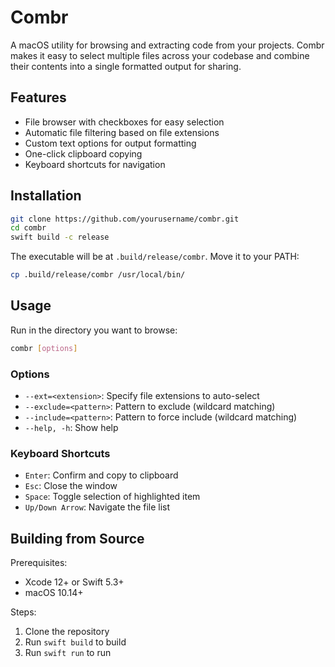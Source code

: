 # Combr

A macOS utility for browsing and extracting code from your projects. Combr makes it easy to select multiple files across your codebase and combine their contents into a single formatted output for sharing.

## Features

- File browser with checkboxes for easy selection
- Automatic file filtering based on file extensions
- Custom text options for output formatting
- One-click clipboard copying
- Keyboard shortcuts for navigation

## Installation

```bash
git clone https://github.com/yourusername/combr.git
cd combr
swift build -c release
```

The executable will be at `.build/release/combr`. Move it to your PATH:

```bash
cp .build/release/combr /usr/local/bin/
```

## Usage

Run in the directory you want to browse:

```bash
combr [options]
```

### Options

- `--ext=<extension>`: Specify file extensions to auto-select
- `--exclude=<pattern>`: Pattern to exclude (wildcard matching)
- `--include=<pattern>`: Pattern to force include (wildcard matching)
- `--help, -h`: Show help

### Keyboard Shortcuts

- `Enter`: Confirm and copy to clipboard
- `Esc`: Close the window
- `Space`: Toggle selection of highlighted item
- `Up/Down Arrow`: Navigate the file list

## Building from Source

Prerequisites:
- Xcode 12+ or Swift 5.3+
- macOS 10.14+

Steps:
1. Clone the repository
2. Run `swift build` to build
3. Run `swift run` to run